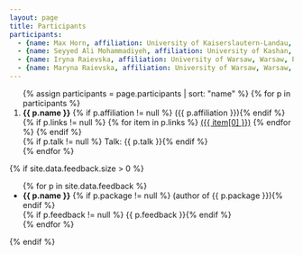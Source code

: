 ```yaml
---
layout: page
title: Participants
participants:
  - {name: Max Horn, affiliation: University of Kaiserslautern-Landau, Germany}
  - {name: Seyyed Ali Mohammadiyeh, affiliation: University of Kashan, Iran}
  - {name: Iryna Raievska, affiliation: University of Warsaw, Warsaw, Poland; Institute of Mathematics of National Academy of Sciences of Ukraine, Kyiv, Ukraine}
  - {name: Maryna Raievska, affiliation: University of Warsaw, Warsaw, Poland; Institute of Mathematics of National Academy of Sciences of Ukraine, Kyiv, Ukraine}
---
```


<ol>{% assign participants = page.participants | sort: "name" %}
{% for p in participants %}
  <li>
    <strong>{{ p.name }}</strong>
    {% if p.affiliation != null %} ({{ p.affiliation }}){% endif %}
    {% if p.links != null %}
        {% for item in p.links %}
            <a href="{{ item[1] }}">({{ item[0] }})</a>
        {% endfor %}
    {% endif %}
    <br/>
      {% if p.talk != null %} Talk: {{ p.talk }}{% endif %}
  </li>
{% endfor %}
</ol>

{% if site.data.feedback.size > 0 %}

<ul>
{% for p in site.data.feedback %}
  <li>
    <strong>{{ p.name }}</strong>
    {% if p.package != null %} (author of {{ p.package }}){% endif %}
    <br/>
    {% if p.feedback != null %} {{ p.feedback }}{% endif %}
  </li>
{% endfor %}
</ul>

{% endif %}
